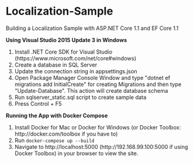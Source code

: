 # Localization-Sample
Building a Localization Sample with ASP.NET Core 1.1 and EF Core 1.1

<strong>Using Visual Studio 2015 Update 3 in Windows</strong>
<ol>
<li>Install .NET Core SDK for Visual Studio (https://www.microsoft.com/net/core#windows)</li>
<li>Create a database in SQL Server</li>
<li>Update the connection string in appsettings.json</li>
<li>Open Package Manager Console Window and type "dotnet ef migrations add InitialCreate" for creating Migrations and then type "Update-Database". This action will create database schema</li>
<li>Run sqlserver_static.sql script to create sample data</li>
<li>Press Control + F5</li>
</ol>
<strong>Running the App with Docker Compose</strong>
<ol>
<li>Install Docker for Mac or Docker for Windows (or Docker Toolbox: http://docker.com/toolbox if you have to)</li>
<li>Run <code>docker-compose up --build</code></li>
<li>Navigate to http://localhost:5000 (http://192.168.99.100:5000 if using Docker Toolbox) in your browser to view the site.</li>
</ol>
